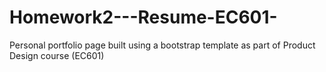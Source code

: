 # Homework2---Resume-EC601-
Personal portfolio page built using a bootstrap template as part of Product Design course (EC601)
